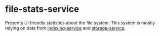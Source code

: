 # file-stats-service

Presents UI friendly statistics about the file system. This system is mostly
relying on data from [indexing-service](../indexing-service) and
[storage-service](../storage-service).